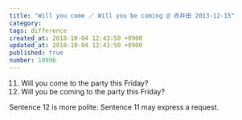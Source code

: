 ```yaml
---
title: "Will you come ／ Will you be coming @ 赤井田 2013-12-15"
category: 
tags: difference
created_at: 2018-10-04 12:43:50 +0900
updated_at: 2018-10-04 12:43:50 +0900
published: true
number: 10996
---
```


11. Will you come to the party this Friday?
12. Will you be coming to the party this Friday?

Sentence 12 is more polite.
Sentence 11 may express a request.
